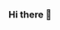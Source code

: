 ### Hi there 👋

<!--
**zyuexi2/zyuexi2** is a ✨ _special_ ✨ repository because its `README.md` (this file) appears on your GitHub profile.

Here are some ideas to get you started:


- 🌱 I’m currently learning Statistics at BYU
- 🤔 I’m looking forward to learn more about data science
